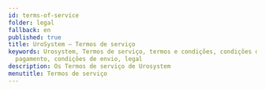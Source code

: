 ```yaml
---
id: terms-of-service
folder: legal
fallback: en
published: true
title: UroSystem – Termos de serviço
keywords: Urosystem, Termos de serviço, termos e condições, condições de
  pagamento, condições de envio, legal
description: Os Termos de serviço de Urosystem
menutitle: Termos de serviço
---
```

